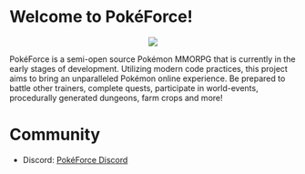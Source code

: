 # Welcome to PokéForce!

<p align="center">
  <img src="https://cdn.discordapp.com/attachments/961002027528380506/1162422702649381006/image.png?ex=65451c01&is=6532a701&hm=9e9f2a9bf42e7ff870d9d57bacd2e9ca10f76ed6500894af2e682fe03bb561f8&" />
  <br>
</p>

PokéForce is a semi-open source Pokémon MMORPG that is currently in the early stages of development. Utilizing modern code practices, this project aims to bring an unparalleled Pokémon online experience. Be prepared to battle other trainers, complete quests, participate in world-events, procedurally generated dungeons, farm crops and more!

# Community

- Discord: [PokéForce Discord](https://discord.gg/jDbBAKjhxh)
